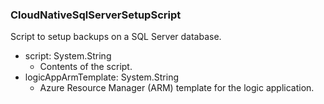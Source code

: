 ### CloudNativeSqlServerSetupScript
Script to setup backups on a SQL Server database.

- script: System.String
  - Contents of the script.
- logicAppArmTemplate: System.String
  - Azure Resource Manager (ARM) template for the logic application.
